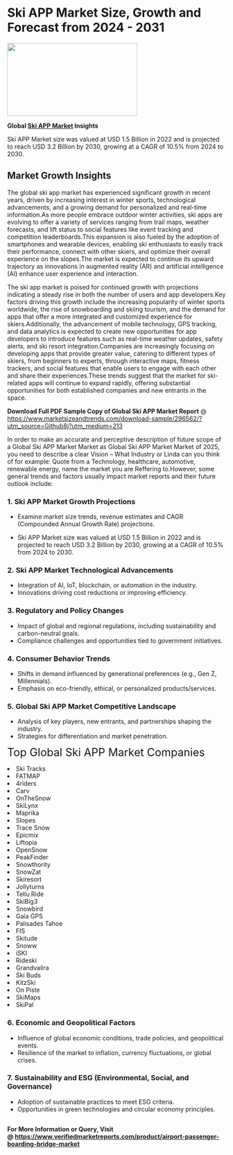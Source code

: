<H1>Ski APP Market Size, Growth and Forecast from 2024 - 2031</H1><img class="aligncenter size-medium wp-image-584254" src="https://thirdeyenews.in/wp-content/uploads/2024/09/Global-Market-Research-300x168.jpeg" alt="" width="300" height="168" /><p><strong>Global&nbsp;<a href="https://www.marketsizeandtrends.com/download-sample/296562/?utm_source=Github8j?utm_medium=213">Ski APP Market</a> Insights</strong></p><p>Ski APP Market size was valued at USD 1.5 Billion in 2022 and is projected to reach USD 3.2 Billion by 2030, growing at a CAGR of 10.5% from 2024 to 2030.</p><p><h2>Market Growth Insights</h2> <p>The global ski app market has experienced significant growth in recent years, driven by increasing interest in winter sports, technological advancements, and a growing demand for personalized and real-time information.As more people embrace outdoor winter activities, ski apps are evolving to offer a variety of services ranging from trail maps, weather forecasts, and lift status to social features like event tracking and competition leaderboards.This expansion is also fueled by the adoption of smartphones and wearable devices, enabling ski enthusiasts to easily track their performance, connect with other skiers, and optimize their overall experience on the slopes.The market is expected to continue its upward trajectory as innovations in augmented reality (AR) and artificial intelligence (AI) enhance user experience and interaction.</p> <p>The ski app market is poised for continued growth with projections indicating a steady rise in both the number of users and app developers.Key factors driving this growth include the increasing popularity of winter sports worldwide, the rise of snowboarding and skiing tourism, and the demand for apps that offer a more integrated and customized experience for skiers.Additionally, the advancement of mobile technology, GPS tracking, and data analytics is expected to create new opportunities for app developers to introduce features such as real-time weather updates, safety alerts, and ski resort integration.Companies are increasingly focusing on developing apps that provide greater value, catering to different types of skiers, from beginners to experts, through interactive maps, fitness trackers, and social features that enable users to engage with each other and share their experiences.These trends suggest that the market for ski-related apps will continue to expand rapidly, offering substantial opportunities for both established companies and new entrants in the space.</p> <p><span class=""><strong>Download Full PDF Sample Copy of Global Ski APP Market Report</strong> @ <a href="https://www.marketsizeandtrends.com/download-sample/296562/?utm_source=Github8j?utm_medium=213" target="_blank">https://www.marketsizeandtrends.com/download-sample/296562/?utm_source=Github8j?utm_medium=213</a></span></p><p>In order to make an accurate and perceptive description of future scope of a Global&nbsp;Ski APP Market Market as Global&nbsp;Ski APP Market Market of 2025, you need to describe a clear Vision &ndash; What Industry or Linda can you think of for example: Quote from a Technology, healthcare, automotive, renewable energy, name the market you are Reffering to.However, some general trends and factors usually impact market reports and their future outlook include:</p><h3>1.&nbsp;<strong>Ski APP Market Growth Projections</strong></h3><ul><li>Examine market size trends, revenue estimates and CAGR (Compounded Annual Growth Rate) projections.</li><li><p>Ski APP Market size was valued at USD 1.5 Billion in 2022 and is projected to reach USD 3.2 Billion by 2030, growing at a CAGR of 10.5% from 2024 to 2030.</p></li></ul><h3>2.&nbsp;<strong>Ski APP Market Technological Advancements</strong></h3><ul><li>Integration of AI, IoT, blockchain, or automation in the industry.</li><li>Innovations driving cost reductions or improving efficiency.</li></ul><h3>3.&nbsp;<strong>Regulatory and Policy Changes</strong></h3><ul><li>Impact of global and regional regulations, including sustainability and carbon-neutral goals.</li><li>Compliance challenges and opportunities tied to government initiatives.</li></ul><h3>4.&nbsp;<strong>Consumer Behavior Trends</strong></h3><ul><li>Shifts in demand influenced by generational preferences (e.g., Gen Z, Millennials).</li><li>Emphasis on eco-friendly, ethical, or personalized products/services.</li></ul><h3>5.&nbsp;<strong>Global Ski APP Market Competitive Landscape</strong></h3><ul><li>Analysis of key players, new entrants, and partnerships shaping the industry.</li><li>Strategies for differentiation and market penetration.</li></ul><p data-pm-slice="1 1 []"><span style="color: inherit; font-family: inherit; font-size: 25px;">Top Global Ski APP Market Companies</span></p><div class="" data-test-id=""><p><li>Ski Tracks</li><li> FATMAP</li><li> 4riders</li><li> Carv</li><li> OnTheSnow</li><li> SkiLynx</li><li> Maprika</li><li> Slopes</li><li> Trace Snow</li><li> Epicmix</li><li> Liftopia</li><li> OpenSnow</li><li> PeakFinder</li><li> Snowthority</li><li> SnowZat</li><li> Skiresort</li><li> Jollyturns</li><li> Tellu Ride</li><li> SkiBig3</li><li> Snowbird</li><li> Gaia GPS</li><li> Palisades Tahoe</li><li> FIS</li><li> Skitude</li><li> Snoww</li><li> iSKI</li><li> Rideski</li><li> Grandvalira</li><li> Ski Buds</li><li> KitzSki</li><li> On Piste</li><li> SkiMaps</li><li> SkiPal</li></p></div><h3>6.&nbsp;<strong>Economic and Geopolitical Factors</strong></h3><ul><li>Influence of global economic conditions, trade policies, and geopolitical events.</li><li>Resilience of the market to inflation, currency fluctuations, or global crises.</li></ul><h3>7.&nbsp;<strong>Sustainability and ESG (Environmental, Social, and Governance)</strong></h3><ul><li>Adoption of sustainable practices to meet ESG criteria.</li><li>Opportunities in green technologies and circular economy principles.</li></ul><h2><strong style="font-size: 14px;">For More Information or Query, Visit @&nbsp;</strong><a style="background-color: #ffffff; font-size: 14px;" href="https://www.marketsizeandtrends.com/report/ski-app-market/" target="_blank">https://www.verifiedmarketreports.com/product/airport-passenger-boarding-bridge-market</a></h2>